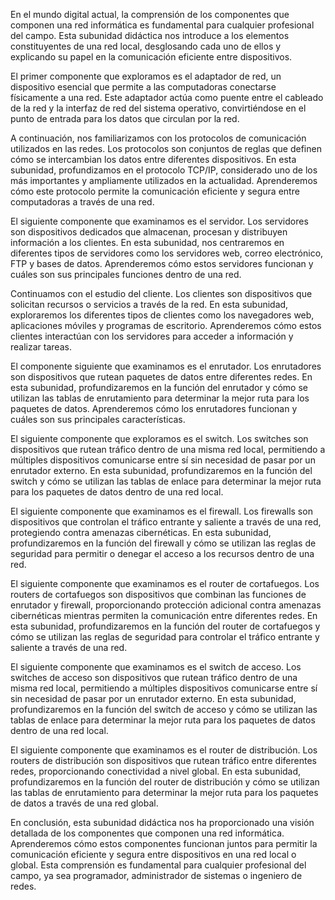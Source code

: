 En el mundo digital actual, la comprensión de los componentes que componen una red informática es fundamental para cualquier profesional del campo. Esta subunidad didáctica nos introduce a los elementos constituyentes de una red local, desglosando cada uno de ellos y explicando su papel en la comunicación eficiente entre dispositivos.

El primer componente que exploramos es el adaptador de red, un dispositivo esencial que permite a las computadoras conectarse físicamente a una red. Este adaptador actúa como puente entre el cableado de la red y la interfaz de red del sistema operativo, convirtiéndose en el punto de entrada para los datos que circulan por la red.

A continuación, nos familiarizamos con los protocolos de comunicación utilizados en las redes. Los protocolos son conjuntos de reglas que definen cómo se intercambian los datos entre diferentes dispositivos. En esta subunidad, profundizamos en el protocolo TCP/IP, considerado uno de los más importantes y ampliamente utilizados en la actualidad. Aprenderemos cómo este protocolo permite la comunicación eficiente y segura entre computadoras a través de una red.

El siguiente componente que examinamos es el servidor. Los servidores son dispositivos dedicados que almacenan, procesan y distribuyen información a los clientes. En esta subunidad, nos centraremos en diferentes tipos de servidores como los servidores web, correo electrónico, FTP y bases de datos. Aprenderemos cómo estos servidores funcionan y cuáles son sus principales funciones dentro de una red.

Continuamos con el estudio del cliente. Los clientes son dispositivos que solicitan recursos o servicios a través de la red. En esta subunidad, exploraremos los diferentes tipos de clientes como los navegadores web, aplicaciones móviles y programas de escritorio. Aprenderemos cómo estos clientes interactúan con los servidores para acceder a información y realizar tareas.

El componente siguiente que examinamos es el enrutador. Los enrutadores son dispositivos que rutean paquetes de datos entre diferentes redes. En esta subunidad, profundizaremos en la función del enrutador y cómo se utilizan las tablas de enrutamiento para determinar la mejor ruta para los paquetes de datos. Aprenderemos cómo los enrutadores funcionan y cuáles son sus principales características.

El siguiente componente que exploramos es el switch. Los switches son dispositivos que rutean tráfico dentro de una misma red local, permitiendo a múltiples dispositivos comunicarse entre sí sin necesidad de pasar por un enrutador externo. En esta subunidad, profundizaremos en la función del switch y cómo se utilizan las tablas de enlace para determinar la mejor ruta para los paquetes de datos dentro de una red local.

El siguiente componente que examinamos es el firewall. Los firewalls son dispositivos que controlan el tráfico entrante y saliente a través de una red, protegiendo contra amenazas cibernéticas. En esta subunidad, profundizaremos en la función del firewall y cómo se utilizan las reglas de seguridad para permitir o denegar el acceso a los recursos dentro de una red.

El siguiente componente que examinamos es el router de cortafuegos. Los routers de cortafuegos son dispositivos que combinan las funciones de enrutador y firewall, proporcionando protección adicional contra amenazas cibernéticas mientras permiten la comunicación entre diferentes redes. En esta subunidad, profundizaremos en la función del router de cortafuegos y cómo se utilizan las reglas de seguridad para controlar el tráfico entrante y saliente a través de una red.

El siguiente componente que examinamos es el switch de acceso. Los switches de acceso son dispositivos que rutean tráfico dentro de una misma red local, permitiendo a múltiples dispositivos comunicarse entre sí sin necesidad de pasar por un enrutador externo. En esta subunidad, profundizaremos en la función del switch de acceso y cómo se utilizan las tablas de enlace para determinar la mejor ruta para los paquetes de datos dentro de una red local.

El siguiente componente que examinamos es el router de distribución. Los routers de distribución son dispositivos que rutean tráfico entre diferentes redes, proporcionando conectividad a nivel global. En esta subunidad, profundizaremos en la función del router de distribución y cómo se utilizan las tablas de enrutamiento para determinar la mejor ruta para los paquetes de datos a través de una red global.

En conclusión, esta subunidad didáctica nos ha proporcionado una visión detallada de los componentes que componen una red informática. Aprenderemos cómo estos componentes funcionan juntos para permitir la comunicación eficiente y segura entre dispositivos en una red local o global. Esta comprensión es fundamental para cualquier profesional del campo, ya sea programador, administrador de sistemas o ingeniero de redes.
